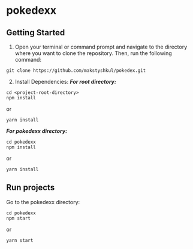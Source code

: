 # pokedexx

## Getting Started

1. Open your terminal or command prompt and navigate to the directory where you want to clone the repository. Then, run the following command:
```shell
git clone https://github.com/makstyshkul/pokedex.git
```
2. Install Dependencies:
***For root directory:***
```shell
cd <project-root-directory>
npm install
```
or
```shell
yarn install
```
***For pokedexx directory:***
```shell
cd pokedexx
npm install
```
or
```shell
yarn install
```
## Run projects
Go to the pokedexx directory:
```shell
cd pokedexx
npm start
```
or
```shell
yarn start
```
